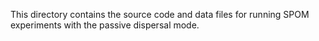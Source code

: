 This directory contains the source code and data files for running SPOM experiments with the passive dispersal mode.
